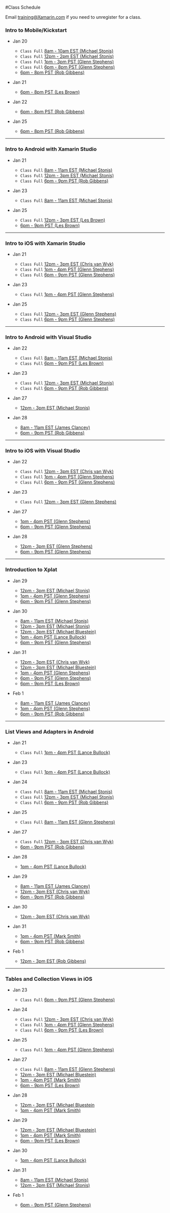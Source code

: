 #Class Schedule

Email <training@Xamarin.com> if you need to unregister for a class.

### Intro to Mobile/Kickstart

* Jan 20
  * `Class Full` [8am - 10am EST (Michael Stonis)](https://university.xamarin.com/class/developer-training/intro-to-mobile/kickstart/online-webinar-us-eastern-time/2014-01-20) 
  * `Class Full` [12pm - 2pm EST (Michael Stonis)](https://university.xamarin.com/class/developer-training/intro-to-mobile/kickstart/online-webinar-us-eastern-time/2014-01-20/4)
  * `Class Full` [1pm - 3pm PST (Glenn Stephens)](https://university.xamarin.com/class/developer-training/intro-to-mobile/kickstart/online-webinar-us-pst/2014-01-20/2)
  * `Class Full` [6pm - 8pm PST (Glenn Stephens)](https://university.xamarin.com/class/developer-training/intro-to-mobile/kickstart/online-webinar-us-pst/2014-01-20/4)
  * [6pm - 8pm PST (Rob Gibbens)](https://university.xamarin.com/class/developer-training/intro-to-mobile/kickstart/online-webinar-us-pst/2014-01-20/6)

* Jan 21
  * [6pm - 8pm PST (Les Brown)](https://university.xamarin.com/class/developer-training/intro-to-mobile/kickstart/online-webinar-us-pst/2014-01-21/2)

* Jan 22
  * [6pm - 8pm PST (Rob Gibbens)](https://university.xamarin.com/class/developer-training/intro-to-mobile/kickstart/online-webinar-us-pst/2014-01-22/1)

* Jan 25
  * [6pm - 8pm PST (Rob Gibbens)](https://university.xamarin.com/class/developer-training/intro-to-mobile/kickstart/online-webinar-us-pst/2014-01-25)

---

### Intro to Android with Xamarin Studio

* Jan 21
  * `Class Full` [8am - 11am EST (Michael Stonis)](https://university.xamarin.com/class/developer-training/intro-to-android-with-xamarin-studio/online-webinar-us-eastern-time/2014-01-21)
  * `Class Full` [12pm - 3pm EST (Michael Stonis)](https://university.xamarin.com/class/developer-training/intro-to-android-with-xamarin-studio/online-webinar-us-eastern-time/2014-01-21/4)
  * `Class Full` [6pm - 9pm PST (Rob Gibbens)](https://university.xamarin.com/class/developer-training/intro-to-android-with-xamarin-studio/online-webinar-us-pst/2014-01-21/4)
  
* Jan 23
  * `Class Full` [8am - 11am EST (Michael Stonis)](https://university.xamarin.com/class/developer-training/intro-to-android-with-xamarin-studio/online-webinar-us-eastern-time/2014-01-23)

* Jan 25
  * `Class Full` [12pm - 3pm EST (Les Brown)](https://university.xamarin.com/class/developer-training/intro-to-android-with-xamarin-studio/online-webinar-us-eastern-time/2014-01-25)
  * [6pm - 9pm PST (Les Brown)](https://university.xamarin.com/class/developer-training/intro-to-android-with-xamarin-studio/online-webinar-us-pst/2014-01-25)

---

### Intro to iOS with Xamarin Studio

* Jan 21
  * `Class Full` [12pm - 3pm EST (Chris van Wyk)](https://university.xamarin.com/class/developer-training/intro-to-ios-with-xamarin-studio/online-webinar-us-eastern-time/2014-01-21/3)
  * `Class Full` [1pm - 4pm PST (Glenn Stephens)](https://university.xamarin.com/class/developer-training/intro-to-ios-with-xamarin-studio/online-webinar-us-pst/2014-01-21)
  * `Class Full` [6pm - 9pm PST (Glenn Stephens)](https://university.xamarin.com/class/developer-training/intro-to-ios-with-xamarin-studio/online-webinar-us-pst/2014-01-21/3)

* Jan 23
  * `Class Full` [1pm - 4pm PST (Glenn Stephens)](https://university.xamarin.com/class/developer-training/intro-to-ios-with-xamarin-studio/online-webinar-us-eastern-time/2014-01-23/2)

* Jan 25
  * `Class Full` [12pm - 3pm EST (Glenn Stephens)](https://university.xamarin.com/class/developer-training/intro-to-ios-with-xamarin-studio/online-webinar-us-eastern-time/2014-01-25)
  * `Class Full` [6pm - 9pm PST (Glenn Stephens)](https://university.xamarin.com/class/developer-training/intro-to-ios-with-xamarin-studio/online-webinar-us-pst/2014-01-25)

---

### Intro to Android with Visual Studio

* Jan 22
  * `Class Full` [8am - 11am EST (Michael Stonis)](https://university.xamarin.com/class/developer-training/intro-to-android-with-visual-studio/online-webinar-us-eastern-time/2014-01-22)
  * `Class Full` [6pm - 9pm PST (Les Brown)](https://university.xamarin.com/class/developer-training/intro-to-android-with-visual-studio/online-webinar-us-pst/2014-01-22/3)

* Jan 23
  * `Class Full` [12pm - 3pm EST (Michael Stonis)](https://university.xamarin.com/class/developer-training/intro-to-android-with-visual-studio/online-webinar-us-eastern-time/2014-01-23)
  * `Class Full` [6pm - 9pm PST (Rob Gibbens)](https://university.xamarin.com/class/developer-training/intro-to-android-with-visual-studio/online-webinar-us-eastern-time/2014-01-23/3)

* Jan 27
  * [12pm - 3pm EST (Michael Stonis)](https://university.xamarin.com/class/fundamentals/intro-to-android-with-visual-studio/online-webinar-us-eastern-time/2014-01-27)

* Jan 28
  * [8am - 11am EST (James Clancey)](https://university.xamarin.com/class/fundamentals/intro-to-android-with-visual-studio/online-webinar-us-eastern-time/2014-01-28)
  * [6pm - 9pm PST (Rob Gibbens)](https://university.xamarin.com/class/fundamentals/intro-to-android-with-visual-studio/online-webinar-us-pst/2014-01-28)

---

### Intro to iOS with Visual Studio

* Jan 22
  * `Class Full` [12pm - 3pm EST (Chris van Wyk)](https://university.xamarin.com/class/developer-training/intro-to-ios-with-visual-studio/online-webinar-us-eastern-time/2014-01-22/5)
  * `Class Full` [1pm - 4pm PST (Glenn Stephens)](https://university.xamarin.com/class/developer-training/intro-to-ios-with-visual-studio/online-webinar-us-pst/2014-01-22)
  * `Class Full` [6pm - 9pm PST (Glenn Stephens)](https://university.xamarin.com/class/developer-training/intro-to-ios-with-visual-studio/online-webinar-us-pst/2014-01-22/2)

* Jan 23
  * `Class Full` [12pm - 3pm EST (Glenn Stephens)](https://university.xamarin.com/class/developer-training/intro-to-ios-with-visual-studio/online-webinar-us-pst/2014-01-23)

* Jan 27
  * [1pm - 4pm PST (Glenn Stephens)](https://university.xamarin.com/class/fundamentals/intro-to-ios-with-visual-studio/online-webinar-us-pst/2014-01-27)
  * [6pm - 9pm PST (Glenn Stephens)](https://university.xamarin.com/class/fundamentals/intro-to-ios-with-visual-studio/online-webinar-us-pst/2014-01-27/2)

* Jan 28
  * [12pm - 3pm EST (Glenn Stephens)](https://university.xamarin.com/class/fundamentals/intro-to-ios-with-visual-studio/online-webinar-us-eastern-time/2014-01-28)
  * [6pm - 9pm PST (Glenn Stephens)](https://university.xamarin.com/class/fundamentals/intro-to-ios-with-visual-studio/online-webinar-us-pst/2014-01-28)

---

### Introduction to Xplat

* Jan 29
  * [12pm - 3pm EST (Michael Stonis)](https://university.xamarin.com/class/fundamentals/introduction-to-xplat/online-webinar-us-eastern-time/2014-01-29)
  * [1pm - 4pm PST (Glenn Stephens)](https://university.xamarin.com/class/fundamentals/introduction-to-xplat/online-webinar-us-pst/2014-01-29)
  * [6pm - 9pm PST (Glenn Stephens)](https://university.xamarin.com/class/fundamentals/introduction-to-xplat-web-services/online-webinar-us-pst/2014-01-29)

* Jan 30
  * [8am - 11am EST (Michael Stonis)](https://university.xamarin.com/class/fundamentals/introduction-to-xplat/online-webinar-us-eastern-time/2014-01-30)
  * [12pm - 3pm EST (Michael Stonis)](https://university.xamarin.com/class/fundamentals/introduction-to-xplat/online-webinar-us-eastern-time/2014-01-30/2)
  * [12pm - 3pm EST (Michael Bluestein)](https://university.xamarin.com/class/fundamentals/introduction-to-xplat/online-webinar-us-eastern-time/2014-01-30/3)
  * [1pm - 4pm PST (Lance Bullock)](https://university.xamarin.com/class/fundamentals/introduction-to-xplat/online-webinar-us-pst/2014-01-30)
  * [6pm - 9pm PST (Glenn Stephens)](https://university.xamarin.com/class/fundamentals/introduction-to-xplat/online-webinar-us-pst/2014-01-30/3)

* Jan 31
  * [12pm - 3pm EST (Chris van Wyk)](https://university.xamarin.com/class/fundamentals/introduction-to-xplat/online-webinar-us-eastern-time/2014-01-31)
  * [12pm - 3pm EST (Michael Bluestein)](https://university.xamarin.com/class/fundamentals/introduction-to-xplat/online-webinar-us-eastern-time/2014-01-31/2)
  * [1pm - 4pm PST (Glenn Stephens)](https://university.xamarin.com/class/fundamentals/introduction-to-xplat/online-webinar-us-pst/2014-01-31)
  * [6pm - 9pm PST (Glenn Stephens)](https://university.xamarin.com/class/fundamentals/introduction-to-xplat/online-webinar-us-pst/2014-01-31/3)
  * [6pm - 9pm PST (Les Brown)](https://university.xamarin.com/class/fundamentals/introduction-to-xplat/online-webinar-us-pst/2014-01-31/4)

* Feb 1
  * [8am - 11am EST (James Clancey)](https://university.xamarin.com/class/fundamentals/introduction-to-xplat/online-webinar-us-eastern-time/2014-02-01)
  * [1pm - 4pm PST (Glenn Stephens)](https://university.xamarin.com/class/fundamentals/introduction-to-xplat/online-webinar-us-pst/2014-02-01)
  * [6pm - 9pm PST (Rob Gibbens)](https://university.xamarin.com/class/fundamentals/introduction-to-xplat/online-webinar-us-pst/2014-02-01/2)

---

### List Views and Adapters in Android

* Jan 21
  * `Class Full` [1pm - 4pm PST (Lance Bullock)](https://university.xamarin.com/class/fundamentals/list-views-and-adapters-in-android/online-webinar-us-pst/2014-01-21) 

* Jan 23
  * `Class Full` [1pm - 4pm PST (Lance Bullock)](https://university.xamarin.com/class/fundamentals/list-views-and-adapters-in-android/online-webinar-us-pst/2014-01-23)

* Jan 24
  * `Class Full` [8am - 11am EST (Michael Stonis)](https://university.xamarin.com/class/developer-training/list-views-and-adapters-in-android/online-webinar-us-eastern-time/2014-01-24) 
  * `Class Full` [12pm - 3pm EST (Michael Stonis)](https://university.xamarin.com/class/developer-training/list-views-and-adapters-in-android/online-webinar-us-eastern-time/2014-01-24/3)
  * `Class Full` [6pm - 9pm PST (Rob Gibbens)](https://university.xamarin.com/class/developer-training/list-views-and-adapters-in-android/online-webinar-us-pst/2014-01-24/1)

* Jan 25
  * `Class Full` [8am - 11am EST (Glenn Stephens)](https://university.xamarin.com/class/developer-training/list-views-and-adapters-in-android/online-webinar-us-eastern-time/2014-01-25) 

* Jan 27
  * `Class Full` [12pm - 3pm EST (Chris van Wyk)](https://university.xamarin.com/class/fundamentals/list-views-and-adapters-in-android/online-webinar-us-eastern-time/2014-01-27)
  * [6pm - 9pm PST (Rob Gibbens)](https://university.xamarin.com/class/fundamentals/list-views-and-adapters-in-android/online-webinar-us-pst/2014-01-27)

* Jan 28
  * [1pm - 4pm PST (Lance Bullock)](https://university.xamarin.com/class/fundamentals/list-views-and-adapters-in-android/online-webinar-us-pst/2014-01-28)

* Jan 29
  * [8am - 11am EST (James Clancey)](https://university.xamarin.com/class/fundamentals/list-views-and-adapters-in-android/online-webinar-us-eastern-time/2014-01-29)
  * [12pm - 3pm EST (Chris van Wyk)](https://university.xamarin.com/class/fundamentals/list-views-and-adapters-in-android/online-webinar-us-eastern-time/2014-01-29/2)
  * [6pm - 9pm PST (Rob Gibbens)](https://university.xamarin.com/class/fundamentals/list-views-and-adapters-in-android/online-webinar-us-pst/2014-01-29)

* Jan 30
  * [12pm - 3pm EST (Chris van Wyk)](https://university.xamarin.com/class/fundamentals/list-views-and-adapters-in-android/online-webinar-us-eastern-time/2014-01-30)

* Jan 31
  * [1pm - 4pm PST (Mark Smith)](https://university.xamarin.com/class/fundamentals/list-views-and-adapters-in-android/online-webinar-us-pst/2014-01-31)
  * [6pm - 9pm PST (Rob Gibbens)](https://university.xamarin.com/class/fundamentals/list-views-and-adapters-in-android/online-webinar-us-pst/2014-01-31/2)

* Feb 1
  * [12pm - 3pm EST (Rob Gibbens)](https://university.xamarin.com/class/fundamentals/list-views-and-adapters-in-android/online-webinar-us-eastern-time/2014-02-01)

---

### Tables and Collection Views in iOS

* Jan 23
  * `Class Full` [6pm - 9pm PST (Glenn Stephens)](https://university.xamarin.com/class/developer-training/intro-to-android-with-visual-studio/online-webinar-us-pst/2014-01-23)

* Jan 24
  * `Class Full` [12pm - 3pm EST (Chris van Wyk)](https://university.xamarin.com/class/developer-training/tables-and-collection-views-in-ios/online-webinar-us-eastern-time/2014-01-24)
  * `Class Full` [1pm - 4pm PST (Glenn Stephens)](https://university.xamarin.com/class/developer-training/tables-and-collection-views-in-ios/online-webinar-us-pst/2014-01-24)
  * `Class Full` [6pm - 9pm PST (Les Brown)](https://university.xamarin.com/class/developer-training/tables-and-collection-views-in-ios/online-webinar-us-pst/2014-01-24/3)

* Jan 25
  * `Class Full` [1pm - 4pm PST (Glenn Stephens)](https://university.xamarin.com/class/developer-training/tables-and-collection-views-in-ios/online-webinar-us-pst/2014-01-25)

* Jan 27
  * `Class Full` [8am - 11am EST (Glenn Stephens)](https://university.xamarin.com/class/fundamentals/tables-and-collection-views-in-ios/online-webinar-us-eastern-time/2014-01-27) 
  * [12pm - 3pm EST (Michael Bluestein)](https://university.xamarin.com/class/fundamentals/tables-and-collection-views-in-ios/online-webinar-us-eastern-time/2014-01-27/2)
  * [1pm - 4pm PST (Mark Smith)](https://university.xamarin.com/class/fundamentals/tables-and-collection-views-in-ios/online-webinar-us-pst/2014-01-27)
  * [6pm - 9pm PST (Les Brown)](https://university.xamarin.com/class/fundamentals/tables-and-collection-views-in-ios/online-webinar-us-pst/2014-01-27/3)

* Jan 28
  * [12pm - 3pm EST (Michael Bluestein](https://university.xamarin.com/class/fundamentals/tables-and-collection-views-in-ios/online-webinar-us-eastern-time/2014-01-28)
  * [1pm - 4pm PST (Mark Smith)](https://university.xamarin.com/class/fundamentals/tables-and-collection-views-in-ios/online-webinar-us-pst/2014-01-28)

* Jan 29
  * [12pm - 3pm EST (Michael Bluestein)](https://university.xamarin.com/class/fundamentals/tables-and-collection-views-in-ios/online-webinar-us-eastern-time/2014-01-29)
  * [1pm - 4pm PST (Mark Smith)](https://university.xamarin.com/class/fundamentals/tables-and-collection-views-in-ios/online-webinar-us-pst/2014-01-29)
  * [6pm - 9pm PST (Les Brown)](https://university.xamarin.com/class/fundamentals/tables-and-collection-views-in-ios/online-webinar-us-pst/2014-01-29/2)

* Jan 30
  * [1pm - 4pm PST (Lance Bullock)](https://university.xamarin.com/class/fundamentals/introduction-to-xplat/online-webinar-us-pst/2014-01-30)

* Jan 31
  * [8am - 11am EST (Michael Stonis)](https://university.xamarin.com/class/fundamentals/tables-and-collection-views-in-ios/online-webinar-us-eastern-time/2014-01-31)
  * [12pm - 3pm EST (Michael Stonis)](https://university.xamarin.com/class/fundamentals/tables-and-collection-views-in-ios/online-webinar-us-eastern-time/2014-01-31/2)

* Feb 1
  * [6pm - 9pm PST (Glenn Stephens)](https://university.xamarin.com/class/fundamentals/tables-and-collection-views-in-ios/online-webinar-us-pst/2014-02-01)
